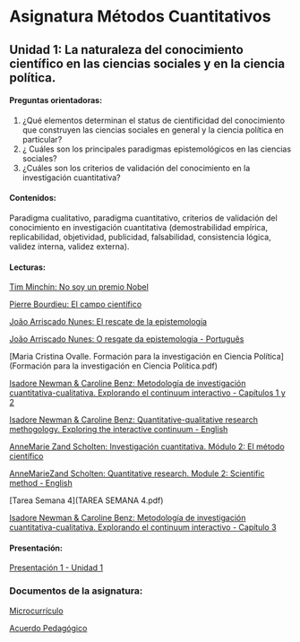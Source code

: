 # Asignatura Métodos Cuantitativos

## Unidad 1: La naturaleza del conocimiento científico en las ciencias sociales y en la ciencia política. 

#### Preguntas orientadoras:

1. ¿Qué elementos determinan el status de cientificidad del conocimiento que construyen las ciencias sociales en general y la ciencia política en particular?
2. ¿ Cuáles son los principales paradigmas epistemológicos en las ciencias sociales?
3. ¿Cuáles son los criterios de validación del conocimiento en la investigación cuantitativa?

#### Contenidos:

Paradigma cualitativo, paradigma cuantitativo, criterios de validación del conocimiento en investigación cuantitativa (demostrabilidad empírica, replicabilidad, objetividad, publicidad, falsabilidad, consistencia lógica, validez interna, validez externa). 

#### Lecturas: 

[Tim Minchin: No soy un premio Nobel](0nosoyunpremionobel.pdf)

[Pierre Bourdieu: El campo científico](1elcampocientifico.pdf)

[João Arriscado Nunes: El rescate de la epistemología](2elrescatedelaepistemolgia.pdf)

[João Arriscado Nunes: O resgate da epistemologia - Português](2oresgatedaepistemologia.pdf)

[Maria Cristina Ovalle. Formación para la investigación en Ciencia Política](Formación para la investigación en Ciencia Política.pdf)

[Isadore Newman & Caroline Benz: Metodología de investigación cuantitativa-cualitativa. Explorando el continuum interactivo - Capítulos 1 y 2](3metodologíadeinvestigacióncualitativa-cuantitativa_Caps1y2.pdf)

[Isadore Newman & Caroline Benz: Quantitative-qualitative research methogology. Exploring the interactive continuum - English](3quantitative-qualitativeresearchmethodology_fulltext.pdf)

[AnneMarie Zand Scholten: Investigación cuantitativa. Módulo 2: El método científico](4métodocientífico_módulo2.pdf)

[AnneMarieZand Scholten: Quantitative research. Module 2: Scientific method - English](4scientificmethod_module2.pdf)

[Tarea Semana 4](TAREA SEMANA 4.pdf)

[Isadore Newman & Caroline Benz: Metodología de investigación cuantitativa-cualitativa. Explorando el continuum interactivo - Capítulo 3](5metodologíadeinvestigacióncualitativa-cuantitativa_Cap3.pdf)

#### Presentación: 

[Presentación 1 - Unidad 1](Presentación1.pdf) 

### Documentos de la asignatura:

[Microcurrículo](MICROCRR.pdf)

[Acuerdo Pedagógico](ACUERDO.pdf)



















